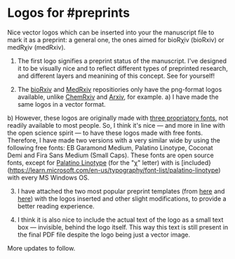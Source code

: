 # Logos for #preprints
Nice vector logos which can be inserted into your the manuscript file to mark it as a preprint: a general one, the ones aimed for bioRχiv (bioRxiv) or medRχiv (medRxiv).

1) The first logo signifies a preprint status of the manuscript. I've designed it to be visually nice and to reflect different types of preprinted research, and different layers and meanining of this concept.
See for yourself!

2) The [bioRxiv](https://www.biorxiv.org/) and [MedRxiv](https://www.medrxiv.org/) repositiories only have the png-format logos available, unlike [ChemRxiv](https://chemrxiv.org/engage/chemrxiv/public-dashboard) and [Arxiv](https://arxiv.org/), for example.
a) I have made the same logos in a vector format.

b) However, these logos are originally made with [three propriatory fonts](http://disq.us/p/32uc0ua), not readily available to most people. 
So, I think it's nice — and more in line with the open science spirit — to have these logos made with free fonts. 
Therefore, I have made two versions with a very similar wide by using the following free fonts: EB Garamond Medium, Palatino Linotype, Coconat Demi and Fira Sans Medium (Small Caps). These fonts are open source fonts, except for [Palatino Linotype](https://learn.microsoft.com/en-us/typography/font-list/palatino-linotype) (for the "χ" letter) with is [included}(https://learn.microsoft.com/en-us/typography/font-list/palatino-linotype) with every MS Windows OS.

3) I have attached the two most popular preprint templates (from [here](https://github.com/finkelsteinlab/BioRxiv-Template) and [here](https://github.com/chrelli/bioRxiv-word-template)) with the logos inserted and other slight modifications, to provide a better reading experience.

4) I think it is also nice to include the actual text of the logo as a small text box  — invisible, behind the logo itself. This way this text is still present in the final PDF file despite the logo being just a vector image.

More updates to follow.

